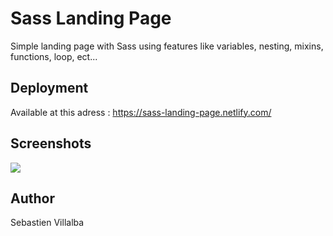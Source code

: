 # Sass Landing Page

Simple landing page with Sass using features like variables, nesting, mixins, functions, loop, ect...

## Deployment

Available at this adress : https://sass-landing-page.netlify.com/

## Screenshots
![](https://github.com/se4astien/github-finder/blob/master/src/screenshots/sass-landing-page.png)


## Author

Sebastien Villalba

